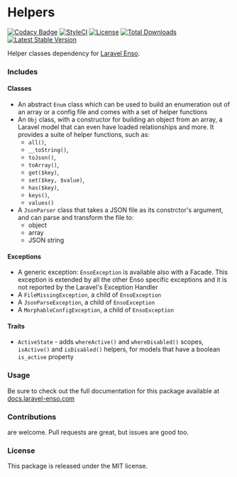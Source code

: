 # Helpers

[![Codacy Badge](https://api.codacy.com/project/badge/Grade/4c084aada0bf4f70bf397338300bfc5d)](https://www.codacy.com/app/laravel-enso/Helpers?utm_source=github.com&utm_medium=referral&utm_content=laravel-enso/Helpers&utm_campaign=badger)
[![StyleCI](https://styleci.io/repos/85466970/shield?branch=master)](https://styleci.io/repos/85466970)
[![License](https://poser.pugx.org/laravel-enso/helpers/license)](https://packagist.org/packages/laravel-enso/helpers)
[![Total Downloads](https://poser.pugx.org/laravel-enso/helpers/downloads)](https://packagist.org/packages/laravel-enso/helpers)
[![Latest Stable Version](https://poser.pugx.org/laravel-enso/helpers/version)](https://packagist.org/packages/laravel-enso/helpers)

Helper classes dependency for [Laravel Enso](https://github.com/laravel-enso/Enso).

### Includes

#### Classes

- An abstract `Enum` class which can be used to build an enumeration out of an array or a config file and comes with a set of helper functions 
- An `Obj` class, with a constructor for building an object from an array, a Laravel model that can even have loaded relationships and more. 
It provides a suite of helper functions, such as: 
     * `all()`, 
     * `__toString()`,
     * `toJson()`,
     * `toArray()`,
     * `get($key)`,
     * `set($key, $value)`,
     * `has($key)`,
     * `keys()`,
     * `values()` 
- A `JsonParser` class that takes a JSON file as its constrctor's argument, and can parse and transform the file to:
    * object
    * array
    * JSON string
     

#### Exceptions

- A generic exception: `EnsoException` is available also with a Facade. This exception is extended by all the other Enso specific exceptions and it is not reported by the Laravel's Exception Handler
- A `FileMissingException`, a child of `EnsoException`
- A `JsonParseException`, a child of `EnsoException`
- A `MorphableConfigException`, a child of `EnsoException`

#### Traits

- `ActiveState` - adds `whereActive()` and `whereDisabled()` scopes, `isActive()` and `isDisabled()` helpers, for models that have a boolean `is_active` property

### Usage

Be sure to check out the full documentation for this package available at [docs.laravel-enso.com](https://docs.laravel-enso.com/backend/helpers.html)

### Contributions

are welcome. Pull requests are great, but issues are good too.

### License

This package is released under the MIT license.
